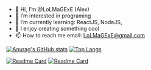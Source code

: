 - 👋 Hi, I’m @LoLMaGExE (Alex)
- 👀 I’m interested in programing
- 🌱 I’m currently learning: ReactJS, NodeJS,
- 💞️ I enjoy creating something cool
- 📫 How to reach me email: LoLMaGExE@gmail.com

[![Anurag's GitHub stats](https://github-readme-stats.vercel.app/api?username=OleksiiCherevan)]()
[![Top Langs](https://github-readme-stats.vercel.app/api/top-langs/?username=OleksiiCherevan&layout=compact&langs_count=3)]()

[![Readme Card](https://github-readme-stats.vercel.app/api/pin/?username=OleksiiCherevan&repo=simple-cafe)](https://github.com/OleksiiCherevan/simple-cafe)
[![Readme Card](https://github-readme-stats.vercel.app/api/pin/?username=OleksiiCherevan&repo=simple-cafe)](https://github.com/OleksiiCherevan/simple-cafe)

<!---
LoLMaGExE/LoLMaGExE is a ✨ special ✨ repository because its `README.md` (this file) appears on your GitHub profile.
You can click the Preview link to take a look at your changes.
--->
